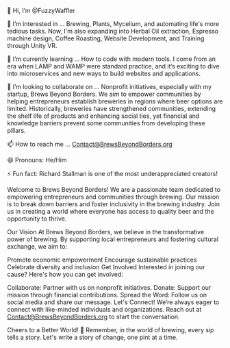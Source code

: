 👋 Hi, I’m @FuzzyWaffler

👀 I’m interested in ... Brewing, Plants, Mycelium, and automating life's more tedious tasks. Now, I'm also expanding into Herbal Oil extraction, Espresso machine design, Coffee Roasting, Website Development, and Training through Unity VR.

🌱 I’m currently learning ... How to code with modern tools. I come from an era when LAMP and WAMP were standard practice, and it’s exciting to dive into microservices and new ways to build websites and applications.

💞️ I’m looking to collaborate on ... Nonprofit initiatives, especially with my startup, Brews Beyond Borders. We aim to empower communities by helping entrepreneurs establish breweries in regions where beer options are limited. Historically, breweries have strengthened communities, extending the shelf life of products and enhancing social ties, yet financial and knowledge barriers prevent some communities from developing these pillars.

📫 How to reach me ... Contact@BrewsBeyondBorders.org

😄 Pronouns: He/Him

⚡ Fun fact: Richard Stallman is one of the most underappreciated creators!

Welcome to Brews Beyond Borders!
We are a passionate team dedicated to empowering entrepreneurs and communities through brewing. Our mission is to break down barriers and foster inclusivity in the brewing industry. Join us in creating a world where everyone has access to quality beer and the opportunity to thrive.

Our Vision
At Brews Beyond Borders, we believe in the transformative power of brewing. By supporting local entrepreneurs and fostering cultural exchange, we aim to:

Promote economic empowerment
Encourage sustainable practices
Celebrate diversity and inclusion
Get Involved
Interested in joining our cause? Here's how you can get involved:

Collaborate: Partner with us on nonprofit initiatives.
Donate: Support our mission through financial contributions.
Spread the Word: Follow us on social media and share our message.
Let's Connect!
We’re always eager to connect with like-minded individuals and organizations. Reach out at Contact@BrewsBeyondBorders.org to start the conversation.

Cheers to a Better World! 🍻
Remember, in the world of brewing, every sip tells a story. Let's write a story of change, one pint at a time.
